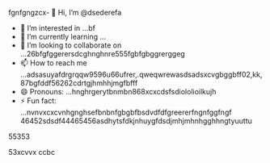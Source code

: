 fgnfgngzcx- 👋 Hi, I’m @dsederefa
- 👀 I’m interested in ...bf
- 🌱 I’m currently learning ...
- 💞️ I’m looking to collaborate on ...26bfgfggerersdcghnghnre555fgbfgbggrerggeg
- 📫 How to reach me ...adsasuyafdrgrqqw9596u66ufrer,.qweqwrewasdsadsxcvgbggbff02,kk,87bgfddf56262cdrtgjhmhhjmgfbfff
- 😄 Pronouns: ...hnghrgerytbnmbn868xcxcdsfsdiololioilkujh
- ⚡ Fun fact: ...nvnvxcxcvnhgnghsefbnbnfgbgbfbsdvdfdfgreererfngnfggfngf
46452sdsdf44465456asdhytsfdkjnhuygfdsdjmhjmhnhgghhngtyuuttu
<!---sdsdfgrgrzazaazasdbxgrgreregreadadsadssdfdds
dsederefa/dsederefa is a ✨ special ✨ repository because its `README.md` (this filetre) appears on your 256 profilesdxc.bgfzxczxcerterterz
You can click the Preview link to take a look at your changes.dfgdf
--->55353
53xcvvx
ccbc
